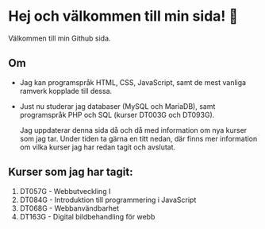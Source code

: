

<!--
**AnnieBRGit/AnnieBRGit** is a ✨ _special_ ✨ repository because its `README.md` (this file) appears on your GitHub profile.

Here are some ideas to get you started:

- 🔭 I’m currently working on ...
- 🌱 I’m currently learning ...
- 👯 I’m looking to collaborate on ...
- 🤔 I’m looking for help with ...
- 💬 Ask me about ...
- 📫 How to reach me: ...
- 😄 Pronouns: ...
- ⚡ Fun fact: ...
-->
# Hej och välkommen till min sida! 👋

Välkommen till min Github sida. 

## Om

- Jag kan programspråk HTML, CSS, JavaScript, samt de mest vanliga ramverk kopplade till dessa. 
- Just nu studerar jag databaser (MySQL och MariaDB), samt programspråk PHP och SQL (kurser DT003G och DT093G). 

   Jag uppdaterar denna sida då och då med information om nya kurser som jag tar. Under tiden ta gärna en titt nedan, där finns mer information om vilka kurser jag har redan tagit och avslutat.   


## Kurser som jag har tagit:
1. DT057G - Webbutveckling I
2. DT084G - Introduktion till programmering i JavaScript
3. DT068G - Webbanvändbarhet
4. DT163G - Digital bildbehandling för webb 





